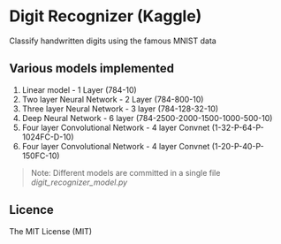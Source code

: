 # Digit Recognizer (Kaggle)
Classify handwritten digits using the famous MNIST data

## Various models implemented

1. Linear model - 1 Layer (784-10)
2. Two layer Neural Network - 2 Layer (784-800-10)
3. Three layer Neural Network - 3 layer (784-128-32-10)
4. Deep Neural Network - 6 layer (784-2500-2000-1500-1000-500-10)
5. Four layer Convolutional Network - 4 layer Convnet (1-32-P-64-P-1024FC-D-10)
6. Four layer Convolutional Network - 4 layer Convnet (1-20-P-40-P-150FC-10)

>Note: Different models are committed in a single file *digit_recognizer_model.py*

## Licence
The MIT License (MIT)

